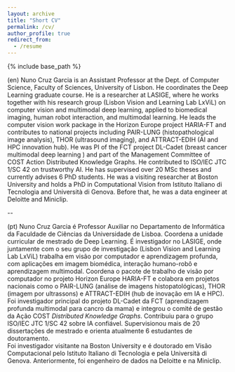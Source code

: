 ```yaml
---
layout: archive
title: "Short CV"
permalink: /cv/
author_profile: true
redirect_from:
  - /resume
---
```


{% include base_path %}

(en) Nuno Cruz Garcia is an Assistant Professor at the Dept. of Computer Science, Faculty of Sciences, University of Lisbon. He coordinates the Deep Learning graduate course. He is a researcher at LASIGE, where he works together with his research group (Lisbon Vision and Learning Lab LxViL) on computer vision and multimodal deep learning, applied to biomedical imaging, human robot interaction, and multimodal learning.
He leads the computer vision work package in the Horizon Europe project HARIA-FT and contributes to national projects including PAIR-LUNG (histopathological image analysis), THOR (ultrasound imaging), and ATTRACT-EDIH (AI and HPC innovation hub).
He was PI of the FCT project DL-Cadet (breast cancer multimodal deep learning ) and part of the Management Committee of COST Action Distributed Knowledge Graphs. He contributed to ISO/IEC JTC 1/SC 42 on trustworthy AI. He has supervised over 20 MSc theses and currently advises 6 PhD students.
He was a visiting researcher at Boston University and holds a PhD in Computational Vision from Istituto Italiano di Tecnologia and Università di Genova. Before that, he was a data engineer at Deloitte and Miniclip.

--

(pt) Nuno Cruz Garcia é Professor Auxiliar no Departamento de Informática da Faculdade de Ciências da Universidade de Lisboa. Coordena a unidade curricular de mestrado de Deep Learning. É investigador no LASIGE, onde juntamente com o seu grupo de investigação (Lisbon Vision and Learning Lab LxViL) trabalha em visão por computador e aprendizagem profunda, com aplicações em imagem biomédica, interação humano-robô e aprendizagem multimodal.
Coordena o pacote de trabalho de visão por computador no projeto Horizon Europe HARIA-FT e colabora em projetos nacionais como o PAIR-LUNG (análise de imagens histopatológicas), THOR (imagem por ultrassons) e ATTRACT-EDIH (hub de inovação em IA e HPC).  
Foi investigador principal do projeto DL-Cadet da FCT (aprendizagem profunda multimodal para cancro da mama) e integrou o comité de gestão da Ação COST _Distributed Knowledge Graphs_. Contribuiu para o grupo ISO/IEC JTC 1/SC 42 sobre IA confiável. Supervisionou mais de 20 dissertações de mestrado e orienta atualmente 6 estudantes de doutoramento.  
Foi investigador visitante na Boston University e é doutorado em Visão Computacional pelo Istituto Italiano di Tecnologia e pela Università di Genova. Anteriormente, foi engenheiro de dados na Deloitte e na Miniclip.
